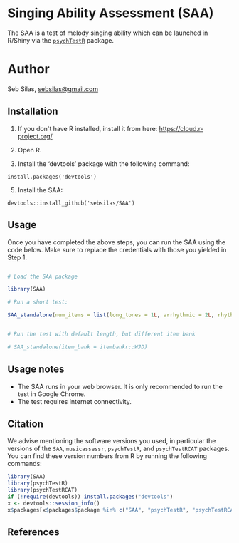 # Singing Ability Assessment (SAA)

The SAA is a test of melody singing ability which can be launched in R/Shiny via the [`psychTestR`](https://github.com/pmcharrison/psychTestR) package.

# Author

Seb Silas, sebsilas@gmail.com

## Installation

1. If you don't have R installed, install it from here: https://cloud.r-project.org/

3. Open R.

4. Install the ‘devtools’ package with the following command:

`install.packages('devtools')`

5. Install the SAA:

`devtools::install_github('sebsilas/SAA')`


## Usage

Once you have completed the above steps, you can run the SAA using the code below. Make sure to replace the credentials with those you yielded in Step 1.

``` r

# Load the SAA package

library(SAA)

# Run a short test:

SAA_standalone(num_items = list(long_tones = 1L, arrhythmic = 2L, rhythmic = 2L), SNR_test = FALSE, get_range = FALSE, examples = 0)


# Run the test with default length, but different item bank

# SAA_standalone(item_bank = itembankr::WJD)

```

## Usage notes

- The SAA runs in your web browser. It is only recommended to run the test in Google Chrome. 
- The test requires internet connectivity. 



## Citation

We advise mentioning the software versions you used,
in particular the versions of the `SAA`, `musicassessr`, `psychTestR`, and `psychTestRCAT` packages.
You can find these version numbers from R by running the following commands:

```r
library(SAA)
library(psychTestR)
library(psychTestRCAT)
if (!require(devtools)) install.packages("devtools")
x <- devtools::session_info()
x$packages[x$packages$package %in% c("SAA", "psychTestR", "psychTestRCAT"), ]
```

## References
 
